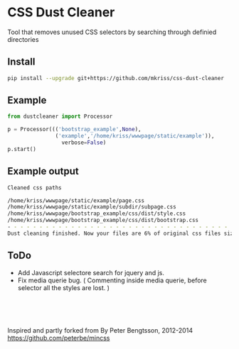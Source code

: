CSS Dust Cleaner
================

Tool that removes unused CSS selectors by searching through definied directories


Install 
--------------
```sh
pip install --upgrade git+https://github.com/mkriss/css-dust-cleaner

```




Example
--------------
```python
from dustcleaner import Processor

p = Processor((('bootstrap_example',None),
			   ('example','/home/kriss/wwwpage/static/example')),
			     verbose=False)
p.start()

```

Example output
--------------
```sh
Cleaned css paths

/home/kriss/wwwpage/static/example/page.css
/home/kriss/wwwpage/static/example/subdir/subpage.css
/home/kriss/wwwpage/bootstrap_example/css/dist/style.css
/home/kriss/wwwpage/bootstrap_example/css/dist/bootstrap.css
- - - - - - - - - - - - - - - - - - - - - - - - - - - - - - - - - - - - - - - - 
Dust cleaning finished. Now your files are 6% of original css files size 


```


ToDo
--------------

* Add Javascript selectore search for jquery and js.
* Fix media querie bug. ( Commenting inside media querie, before selector all the styles are lost. )

<br />
<br />
<br />

Inspired and partly forked from By Peter Bengtsson, 2012-2014 
https://github.com/peterbe/mincss